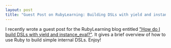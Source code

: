 ```yaml
---
layout: post
title: "Guest Post on RubyLearning: Building DSLs with yield and instance_eval"
---
```


I recently wrote a guest post for the RubyLearning blog entitled ["How do I build DSLs with yield and instance_eval?"](http://rubylearning.com/blog/2010/11/30/how-do-i-build-dsls-with-yield-and-instance_eval/). It gives a brief overview of how to use Ruby to build simple internal DSLs. Enjoy!